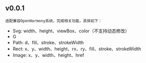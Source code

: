 
## v0.0.1
	适配兼容OpenHarmony系统，完成相关功能，具体如下：
* Svg: width、height、viewBox、color（不支持动态修改）
* G
* Path: d、fill、stroke、strokeWidth
* Rect: x、y、width、height、rx、ry、fill、stroke、strokeWidth
* Image: x、y、width、height、href
